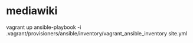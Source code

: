 # mediawiki
vagrant up
ansible-playbook -i .vagrant/provisioners/ansible/inventory/vagrant_ansible_inventory site.yml
